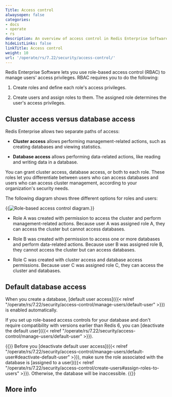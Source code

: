 ```yaml
---
Title: Access control
alwaysopen: false
categories:
- docs
- operate
- rs
description: An overview of access control in Redis Enterprise Software.
hideListLinks: false
linkTitle: Access control
weight: 10
url: '/operate/rs/7.22/security/access-control/'
---
```


Redis Enterprise Software lets you use role-based access control (RBAC) to manage users' access privileges. RBAC requires you to do the following:

1. Create roles and define each role's access privileges.

1. Create users and assign roles to them. The assigned role determines the user's access privileges.

## Cluster access versus database access

Redis Enterprise allows two separate paths of access:

- **Cluster access** allows performing management-related actions, such as creating databases and viewing statistics.

- **Database access** allows performing data-related actions, like reading and writing data in a database.

You can grant cluster access, database access, or both to each role. These roles let you differentiate between users who can access databases and users who can access cluster management, according to your organization's security needs.

The following diagram shows three different options for roles and users:

{{<image filename="images/rs/rbac-diagram.png" alt="Role-based access control diagram.">}}

- Role A was created with permission to access the cluster and perform management-related actions. Because user A was assigned role A, they can access the cluster but cannot access databases.

- Role B was created with permission to access one or more databases and perform data-related actions. Because user B was assigned role B, they cannot access the cluster but can access databases.

- Role C was created with cluster access and database access permissions. Because user C was assigned role C, they can access the cluster and databases.

## Default database access

When you create a database, [default user access]({{< relref "/operate/rs/7.22/security/access-control/manage-users/default-user" >}}) is enabled automatically.

If you set up role-based access controls for your database and don't require compatibility with versions earlier than Redis 6, you can [deactivate the default user]({{< relref "/operate/rs/7.22/security/access-control/manage-users/default-user" >}}).

{{<warning>}}
Before you [deactivate default user access]({{< relref "/operate/rs/7.22/security/access-control/manage-users/default-user#deactivate-default-user" >}}), make sure the role associated with the database is [assigned to a user]({{< relref "/operate/rs/7.22/security/access-control/create-users#assign-roles-to-users" >}}). Otherwise, the database will be inaccessible.
{{</warning>}}

## More info
